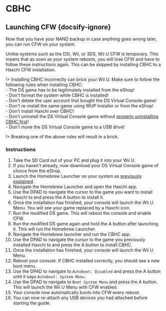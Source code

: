 # CBHC

## Launching CFW {docsify-ignore}

Now that you have your NAND backup in case anything goes wrong later, you can run CFW on your system.

Unlike systems such as the DSi, Wii, or 3DS, Wii U CFW is temporary. This means that as soon as your system reboots, you will lose CFW and have to follow these instructions again. This can be skipped by installing CBHC to a Haxchi CFW installation.

!> Installing CBHC incorrectly can brick your Wii U. Make sure to follow the following rules when installing CBHC:
<br>- The DS game has to be legitimately installed from the eShop!
<br>- Don't format the system while CBHC is installed!
<br>- Don't delete the user account that bought the DS Virtual Console game!
<br>- Don't re-install the same game using WUP Installer or from the eShop!
<br>- Don't install Haxchi over CBHC!
<br>- Don't uninstall the DS Virtual Console game without [properly uninstalling CBHC first](../uninstall-cbhc)!
<br>- Don't move the DS Virtual Console game to a USB drive!

!> Breaking one of the above rules will result in a brick.

### Instructions

1. Take the SD Card out of your PC and plug it into your Wii U.
1. If you haven't already, now download your DS Virtual Console game of choice from the eShop.
1. Launch the Homebrew Launcher on your system as [previously explained](browser-exploit).
1. Navigate the Homebrew Launcher and open the Haxchi app.
1. Use the DPAD to navigate the cursor to the game you want to install Haxchi to and press the A button to install it.
1. Once the installation has finished, your console will launch the Wii U Menu. You will see your game replaced by a Haxchi icon.
1. Run the modified DS game. This will reboot the console and enable CFW.
1. Run the modified DS game again and hold the A button after launching it. This will run the Homebrew Launcher.
1. Navigate the Homebrew launcher and run the CBHC app.
1. Use the DPAD to navigate the cursor to the game you previously installed Haxchi to and press the A button to install CBHC.
1. Once the installation has finished, your console will launch the Wii U Menu.
1. Reboot your console. If CBHC installed correctly, you should see a new boot menu.
1. Use the DPAD to navigate to `Autoboot: Disabled` and press the A button until it says `Autoboot: System Menu`.
1. Use the DPAD to navigate to `Boot System Menu` and press the A button. This will launch the Wii U Menu with CFW enabled.
1. Your console now automatically boots into CFW every reboot.
1. You can now re-attach any USB devices you had attached before starting the guide.